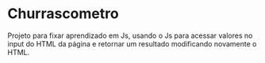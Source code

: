 # Churrascometro
 Projeto para fixar aprendizado em Js, usando o Js para acessar valores no input do HTML da página e retornar um resultado modificando novamente o HTML.
